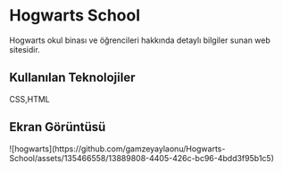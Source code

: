 ﻿<h1>Hogwarts School</h1>
Hogwarts okul binası ve öğrencileri hakkında detaylı bilgiler sunan web sitesidir.

<h2> Kullanılan Teknolojiler </h2>
CSS,HTML

<h2> Ekran Görüntüsü </h2>
![hogwarts](https://github.com/gamzeyaylaonu/Hogwarts-School/assets/135466558/13889808-4405-426c-bc96-4bdd3f95b1c5)
